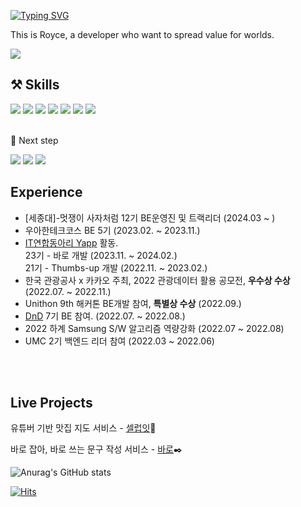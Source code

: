 [![Typing SVG](https://readme-typing-svg.herokuapp.com/?color=7878AA&lines=Hi+there&font=Alkatra&size=30)](https://git.io/typing-svg)

This is Royce, a developer who want to spread value for worlds.

![](https://github-profile-summary-cards.vercel.app/api/cards/profile-details?username=taeyeonroyce&theme=monokai)
<!-- [![taeyeonroyce's GitHub stats](https://github-readme-stats.vercel.app/api?username=taeyeonroyce)](https://github.com/anuraghazra/github-readme-stats)-->

## ⚒️ Skills
<img src="https://img.shields.io/badge/java-%23ED8B00?style=flat-square&amp;logo=openjdk&amp;logoColor=white"> <img src="https://img.shields.io/badge/Kotlin-7878AA?style=flat-square&amp;logo=Kotlin&amp;logoColor=purple"> <img src="https://img.shields.io/badge/Spring-6DB33F?style=flat-square&amp;logo=Spring&amp;logoColor=white"> <img src="https://img.shields.io/badge/Mysql-4479A1?style=flat-square&amp;logo=Mysql&amp;logoColor=white"> <img src="https://img.shields.io/badge/Amazon AWS-232F3E?style=flat-square&amp;logo=amazonaws&amp;logoColor=white"> <img src="https://img.shields.io/badge/Docker-2496ED?style=flat-square&amp;logo=Docker&amp;logoColor=white"> <img src="https://img.shields.io/badge/Redis-DC382D?sstyle=flat-square&logo=Redis&logoColor=white"> 

<br/>
💭 Next step

<img src="https://img.shields.io/badge/Flutter-%2302569B?style=flat-square&amp;logo=Flutter&amp;logoColor=white"> <img src="https://img.shields.io/badge/kubernetes-%23326ce5?style=flat-square&amp;logo=kubernetes&amp;logoColor=white"> <img src="https://img.shields.io/badge/MSA-%613A6ce5?style=flat-square&amp;logoColor=white"> 

 ## Experience
- [세종대]-멋쟁이 사자처럼 12기 BE운영진 및 트랙리더 (2024.03 ~ )
- 우아한테크코스 BE 5기 (2023.02. ~ 2023.11.)
- [IT연합동아리 Yapp](https://www.yapp.co.kr) 활동.
</br>23기 - 바로 개발 (2023.11. ~ 2024.02.)
  </br>21기 - Thumbs-up 개발 (2022.11. ~ 2023.02.)
- 한국 관광공사 x 카카오 주최, 2022 관광데이터 활용 공모전, **우수상 수상** (2022.07. ~ 2022.11.)
- Unithon 9th 해커톤 BE개발 참여, **특별상 수상** (2022.09.)
- [DnD]() 7기 BE 참여. (2022.07. ~ 2022.08.)
- 2022 하계 Samsung S/W 알고리즘 역량강화 (2022.07 ~ 2022.08)
- UMC 2기 백엔드 리더 참여 (2022.03 ~ 2022.06)

<br/>
<br/>

## Live Projects
유튜버 기반 맛집 지도 서비스 - [셀럽잇](https://celuveat.com)🍕

바로 잡아, 바로 쓰는 문구 작성 서비스 - [바로](https://ba-ro.co.kr)✒️


![Anurag's GitHub stats](https://github-readme-stats.vercel.app/api?username=taeyeonroyce&theme=jolly&show_icons=true)

[![Hits](https://hits.seeyoufarm.com/api/count/incr/badge.svg?url=https%3A%2F%2Fgithub.com%2Ftaeyeonroyce%2Fhit-counter&count_bg=%23C380E8&title_bg=%23B7B7B7&icon=&icon_color=%23E7E7E7&title=visit&edge_flat=false)](https://hits.seeyoufarm.com)
